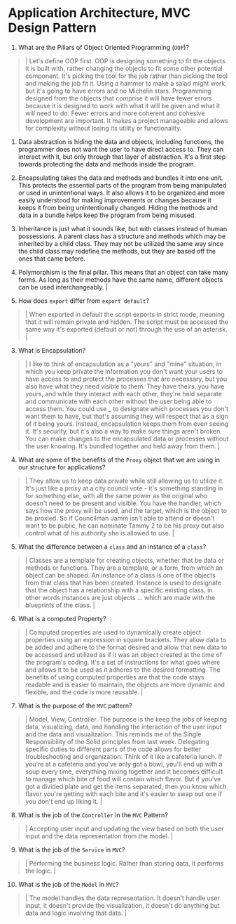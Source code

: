 # Application Architecture, MVC Design Pattern
01. What are the Pillars of Object Oriented Programming (`OOP`)?
  
  > | Let's define OOP first. OOP is designing something to fit the objects it is built with, rather changing the objects to fit some other potential component. It's picking the tool for the job rather than picking the tool and making the job fit it. Using a hammer to make a salad might work, but it's going to have errors and no Michelin stars. Programming designed from the objects that comprise it will have fewer errors because it is designed to work with what it will be given and what it will need to do. Fewer errors and more coherent and cohesive development are important. It makes a project manageable and allows for complexity without losing its utility or functionality. 
  
  1. Data abstraction is hiding the data and objects, including functions, the programmer does not want the user to have direct access to. They can interact with it, but only through that layer of abstraction. It's a first step towards protecting the data and methods inside the program.
  
  2. Encapsulating takes the data and methods and bundles it into one unit. This protects the essential parts of the program from being manipulated or used in unintentional ways. It also allows it to be organized and more easily understood for making improvements or changes because it keeps it from being unintentionally changed. Hiding the methods and data in a bundle helps keep the program from being misused. 
  
  3. Inheritance is just what it sounds like, but with classes instead of human possessions. A parent class has a structure and methods which may be inherited by a child class. They may not be utilized the same way since the child class may redefine the methods, but they are based off the ones that came before. 
  
  4. Polymorphism is the final pillar. This means that an object can take many forms. As long as their methods have the same name, different objects can be used interchangeably. |

02. How does `export` differ from `export default`?
  
  > | When exported in default the script exports in strict mode, meaning that it will remain private and hidden. The script must be accessed the same way it's exported (default or not) through the use of an asterisk. |

03. What is Encapsulation?
  
  > | I like to think of encapsulation as a "yours" and "mine" situation, in which you keep private the information you don't want your users to have access to and protect the processes that are necessary, but you also have what they need visible to them. They have theirs, you have yours, and while they interact with each other, they're held separate and communicate with each other without the user being able to access them. You could use _ to designate which processes you don't want them to have, but that's assuming they will respect that as a sign of it being yours. Instead, encapsulation keeps them from even seeing it. It's security, but it's also a way to make sure things aren't broken. You can make changes to the encapsulated data or processes without the user knowing. It's bundled together and held away from them. |

04. What are some of the benefits of the `Proxy` object that we are using in our structure for applications?
  
  > | They allow us to keep data private while still allowing us to utilize it.  It's just like a proxy at a city council vote - it's something standing in for something else, with all the same power as the original who doesn't need to be present and visible. You have the handler, which says how the proxy will be used, and the target, which is the object to be proxied. So if Councilman Jamm isn't able to attend or doesn't want to be public, he can nominate Tammy 2 to be his proxy but also control what of his authority she is allowed to use. |

05. What the difference between a `class` and an instance of a `class`?
  
  > | Classes are a template for creating objects, whether that be data or methods or functions. They are a template, or a form, from which an object can be shaped. An instance of a class is one of the objects from that class that has been created. Instance is used to designate that the object has a relationship with a specific existing class, in other words instances are just objects ... which are made with the blueprints of the class. |

06. What is a computed Property?
  
  > | Computed properties are used to dynamically create object properties using an expression in square brackets. They allow data to be added and adhere to the format desired and allow that new data to be accessed and utilized as if it was an object created at the time of the program's coding. It's a set of instructions for what goes where and allows it to be used as it adheres to the desired formatting. The benefits of using computed properties are that the code stays readable and is easier to maintain, the objects are more dynamic and flexible, and the code is more reusable. |

07. What is the purpose of the `MVC` pattern?
  
  > | Model, View, Controller. The purpose is the keep the jobs of keeping data, visualizing, data, and handling the interaction of the user input and the data and visualization. This reminds me of the Single Responsibility of the Solid principles from last week. Delegating specific duties to different parts of the code allows for better troubleshooting and organization. Think of it like a cafeteria lunch. If you're at a cafeteria and you've only got a bowl, you'll end up with a soup every time, everything mixing together and it becomes difficult to manage which bite of food will contain which flavor. But if you've got a divided plate and get the items separated, then you know which flavor you're getting with each bite and it's easier to swap out one if you don't end up liking it. |

08. What is the job of the `Controller` in the `MVC` Pattern?
  
  > | Accepting user input and updating the view based on both the user input and the data representation from the model. |

09. What is the job of the `Service` in `MVC`?
  
  > | Performing the business logic. Rather than storing data, it performs the logic. |

10. What is the job of the `Model` in `MVC`?
  
  > | The model handles the data representation. It doesn't handle user input, it doesn't provide the visualization, it doesn't do anything but data and logic involving that data. |
